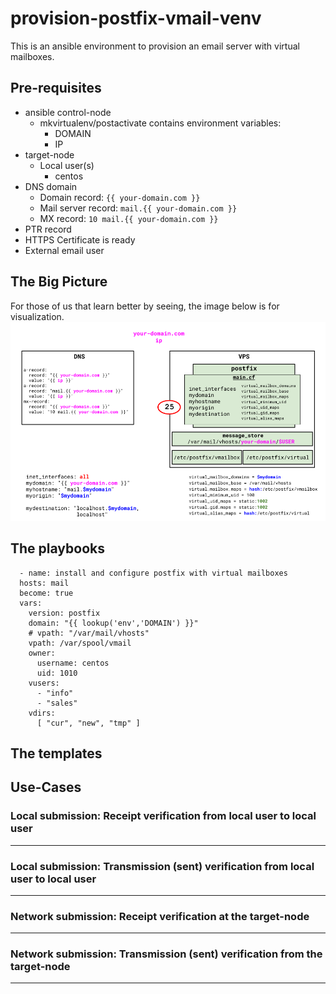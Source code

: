 # provision-postfix-vmail-venv

This is an ansible environment to provision an email server with virtual mailboxes.

## Pre-requisites

* ansible control-node
  - mkvirtualenv/postactivate contains environment variables:
    - DOMAIN
    - IP
* target-node
  - Local user(s)
    - centos
* DNS domain
  - Domain record: `{{ your-domain.com }}`
  - Mail server record: `mail.{{ your-domain.com }}`
  - MX record:  `10 mail.{{ your-domain.com }}`
* PTR record
* HTTPS Certificate is ready
* External email user

## The Big Picture
For those of us that learn better by seeing, the image below is for visualization. 
![alt text](https://github.com/alephgamma/provision-postfix-vmail-venv/blob/master/postfix-vmail.png?raw=true)

## The playbooks
```
  - name: install and configure postfix with virtual mailboxes
  hosts: mail
  become: true
  vars:
    version: postfix
    domain: "{{ lookup('env','DOMAIN') }}"
    # vpath: "/var/mail/vhosts"
    vpath: /var/spool/vmail
    owner:
      username: centos
      uid: 1010
    vusers:
      - "info"
      - "sales"
    vdirs:
      [ "cur", "new", "tmp" ]
```
## The templates

## Use-Cases

### Local submission: Receipt verification from local user to local user </u>
---

### Local submission: Transmission (sent) verification from local user to local user
---

### Network submission: Receipt verification at the target-node
---

### Network submission: Transmission (sent) verification from the target-node
---
